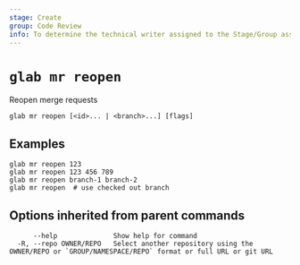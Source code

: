 ```yaml
---
stage: Create
group: Code Review
info: To determine the technical writer assigned to the Stage/Group associated with this page, see https://about.gitlab.com/handbook/product/ux/technical-writing/#assignments
---
```


<!--
This documentation is auto generated by a script.
Please do not edit this file directly. Run `make gen-docs` instead.
-->

# `glab mr reopen`

Reopen merge requests

```plaintext
glab mr reopen [<id>... | <branch>...] [flags]
```

## Examples

```plaintext
glab mr reopen 123
glab mr reopen 123 456 789
glab mr reopen branch-1 branch-2
glab mr reopen  # use checked out branch

```

## Options inherited from parent commands

```plaintext
      --help              Show help for command
  -R, --repo OWNER/REPO   Select another repository using the OWNER/REPO or `GROUP/NAMESPACE/REPO` format or full URL or git URL
```
